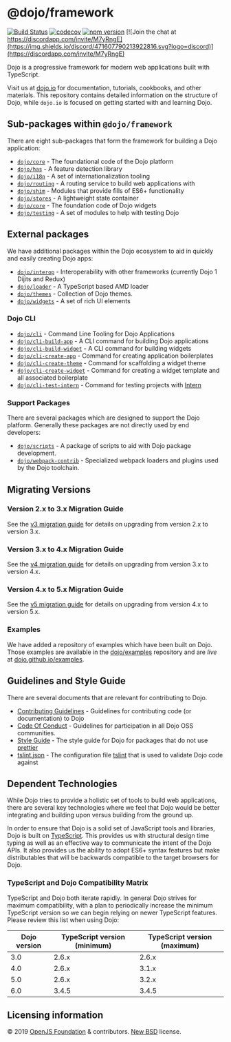 # @dojo/framework

[![Build Status](https://travis-ci.org/dojo/framework.svg?branch=master)](https://travis-ci.org/dojo/framework)
[![codecov](https://codecov.io/gh/dojo/framework/branch/master/graph/badge.svg)](https://codecov.io/gh/dojo/framework)
[![npm version](https://badge.fury.io/js/%40dojo%2Fframework.svg)](https://badge.fury.io/js/%40dojo%2Fframework)
[![Join the chat at https://discordapp.com/invite/M7yRngE](https://img.shields.io/discord/471607790213922816.svg?logo=discord)](https://discordapp.com/invite/M7yRngE)

Dojo is a progressive framework for modern web applications built with TypeScript.

Visit us at [dojo.io](https://dojo.io/) for documentation, tutorials, cookbooks, and other materials. This repository contains detailed information on the structure of Dojo, while `dojo.io` is focused on getting started with and learning Dojo.

## Sub-packages within `@dojo/framework`

There are eight sub-packages that form the framework for building a Dojo application:

-   [`dojo/core`](src/core/README.md) - The foundational code of the Dojo platform
-   [`dojo/has`](src/has/README.md) - A feature detection library
-   [`dojo/i18n`](docs/en/i18n/) - A set of internationalization tooling
-   [`dojo/routing`](src/routing/README.md) - A routing service to build web applications with
-   [`dojo/shim`](src/shim/README.md) - Modules that provide fills of ES6+ functionality
-   [`dojo/stores`](src/stores/README.md) - A lightweight state container
-   [`dojo/core`](src/core/README.md) - The foundation code of Dojo widgets
-   [`dojo/testing`](src/testing/README.md) - A set of modules to help with testing Dojo

## External packages

We have additional packages within the Dojo ecosystem to aid in quickly and easily creating Dojo apps:

-   [`dojo/interop`](https://github.com/dojo/interop) - Interoperability with other frameworks (currently Dojo 1 Dijits and Redux)
-   [`dojo/loader`](https://github.com/dojo/loader) - A TypeScript based AMD loader
-   [`dojo/themes`](https://github.com/dojo/themes) - Collection of Dojo themes.
-   [`dojo/widgets`](https://github.com/dojo/widgets) - A set of rich UI elements

### Dojo CLI

-   [`dojo/cli`](https://github.com/dojo/cli) - Command Line Tooling for Dojo Applications
-   [`dojo/cli-build-app`](https://github.com/dojo/cli-build-app) - A CLI command for building Dojo applications
-   [`dojo/cli-build-widget`](https://github.com/dojo/cli-build-widget) - A CLI command for building widgets
-   [`dojo/cli-create-app`](https://github.com/dojo/cli-create-app) - Command for creating application boilerplates
-   [`dojo/cli-create-theme`](https://github.com/dojo/cli-create-theme) - Command for scaffolding a widget theme
-   [`dojo/cli-create-widget`](https://github.com/dojo/cli-create-widget) - Command for creating a widget template and all associated boilerplate
-   [`dojo/cli-test-intern`](https://github.com/dojo/cli-test-intern) - Command for testing projects with [Intern](https://theintern.github.io)

### Support Packages

There are several packages which are designed to support the Dojo platform. Generally these packages are not directly used by end developers:

-   [`dojo/scripts`](https://github.com/dojo/scripts) - A package of scripts to aid with Dojo package development.
-   [`dojo/webpack-contrib`](https://github.com/dojo/webpack-contrib) - Specialized webpack loaders and plugins used by the Dojo toolchain.

## Migrating Versions

### Version 2.x to 3.x Migration Guide

See the [v3 migration guide](./docs/V3-Migration-Guide.md) for details on upgrading from version 2.x to version 3.x.

### Version 3.x to 4.x Migration Guide

See the [v4 migration guide](./docs/V4-Migration-Guide.md) for details on upgrading from version 3.x to version 4.x.

### Version 4.x to 5.x Migration Guide

See the [v5 migration guide](./docs/V5-Migration-Guide.md) for details on upgrading from version 4.x to version 5.x.

### Examples

We have added a repository of examples which have been built on Dojo. Those examples are available
in the [dojo/examples](https://github.com/dojo/examples) repository and are _live_ at [dojo.github.io/examples](https://dojo.github.io/examples).

## Guidelines and Style Guide

There are several documents that are relevant for contributing to Dojo.

-   [Contributing Guidelines](CONTRIBUTING.md) - Guidelines for contributing code (or documentation) to Dojo
-   [Code Of Conduct](CODE_OF_CONDUCT.md) - Guidelines for participation in all Dojo OSS communities.
-   [Style Guide](STYLE.md) - The style guide for Dojo for packages that do not use [prettier](https://prettier.io)
-   [tslint.json](https://github.com/dojo/dojo2-package-template/blob/master/tslint.json) - The configuration file [tslint](https://palantir.github.io/tslint/) that is used to validate Dojo code against

## Dependent Technologies

While Dojo tries to provide a holistic set of tools to build web applications, there are several key technologies where we feel that Dojo would be better integrating and building upon versus building from the ground up.

In order to ensure that Dojo is a solid set of JavaScript tools and libraries, Dojo is built on [TypeScript](https://www.typescriptlang.org/). This provides us with structural design time typing as well as an effective way to communicate the intent of the Dojo APIs. It also provides us the ability to adopt ES6+ syntax features but make distributables that will be backwards compatible to the target browsers for Dojo.

### TypeScript and Dojo Compatibility Matrix

TypeScript and Dojo both iterate rapidly. In general Dojo strives for maximum compatibility, with a plan to periodically increase the minimum TypeScript version so we can begin relying on newer TypeScript features. Please review this list when using Dojo:

| Dojo version | TypeScript version (minimum) | TypeScript version (maximum) |
| ------------ | ---------------------------- | ---------------------------- |
| 3.0          | 2.6.x                        | 2.6.x                        |
| 4.0          | 2.6.x                        | 3.1.x                        |
| 5.0          | 2.6.x                        | 3.2.x                        |
| 6.0          | 3.4.5                        | 3.4.5                        |

## Licensing information

© 2019 [OpenJS Foundation](https://openjsf.org) & contributors. [New BSD](http://opensource.org/licenses/BSD-3-Clause) license.
